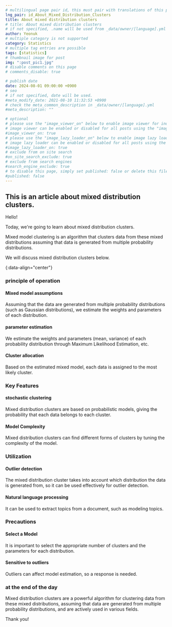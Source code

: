 ```yaml
---
# multilingual page pair id, this must pair with translations of this page. (This name must be unique)
lng_pair: id_About_Mixed_Distribution_Clusters
title: About mixed distribution clusters
# title: About mixed distribution clusters
# if not specified, .name will be used from _data/owner/[language].yml
author: Yeonuk
# multiple category is not supported
category: Statistics
# multiple tag entries are possible
tags: [statistics]
# thumbnail image for post
img: ":post_pic1.jpg"
# disable comments on this page
# comments_disable: true

# publish date
date: 2024-08-01 09:00:00 +0900
# seo
# if not specified, date will be used.
#meta_modify_date: 2021-08-10 11:32:53 +0900
# check the meta_common_description in _data/owner/[language].yml
#meta_description: ""

# optional
# please use the "image_viewer_on" below to enable image viewer for individual pages or posts (_posts/ or [language]/_posts folders).
# image viewer can be enabled or disabled for all posts using the "image_viewer_posts: true" setting in _data/conf/main.yml.
#image_viewer_on: true
# please use the "image_lazy_loader_on" below to enable image lazy loader for individual pages or posts (_posts/ or [language]/_posts folders).
# image lazy loader can be enabled or disabled for all posts using the "image_lazy_loader_posts: true" setting in _data/conf/main.yml.
#image_lazy_loader_on: true
# exclude from on site search
#on_site_search_exclude: true
# exclude from search engines
#search_engine_exclude: true
# to disable this page, simply set published: false or delete this file
#published: false
---
```


<!-- outline-start -->

## This is an article about mixed distribution clusters.

Hello!

Today, we're going to learn about mixed distribution clusters.

Mixed model clustering is an algorithm that clusters data from these mixed distributions assuming that data is generated from multiple probability distributions.

We will discuss mixed distribution clusters below.

{:data-align="center"}

<!-- outline-end -->

### principle of operation

#### Mixed model assumptions

Assuming that the data are generated from multiple probability distributions (such as Gaussian distributions), we estimate the weights and parameters of each distribution.

#### parameter estimation

We estimate the weights and parameters (mean, variance) of each probability distribution through Maximum Likelihood Estimation, etc.

#### Cluster allocation

Based on the estimated mixed model, each data is assigned to the most likely cluster.

### Key Features

#### stochastic clustering

Mixed distribution clusters are based on probabilistic models, giving the probability that each data belongs to each cluster.

#### Model Complexity

Mixed distribution clusters can find different forms of clusters by tuning the complexity of the model.

### Utilization

#### Outlier detection

The mixed distribution cluster takes into account which distribution the data is generated from, so it can be used effectively for outlier detection.

#### Natural language processing

It can be used to extract topics from a document, such as modeling topics.

### Precautions

#### Select a Model

It is important to select the appropriate number of clusters and the parameters for each distribution.

#### Sensitive to outliers

Outliers can affect model estimation, so a response is needed.

### at the end of the day

Mixed distribution clusters are a powerful algorithm for clustering data from these mixed distributions, assuming that data are generated from multiple probability distributions, and are actively used in various fields.

Thank you!
